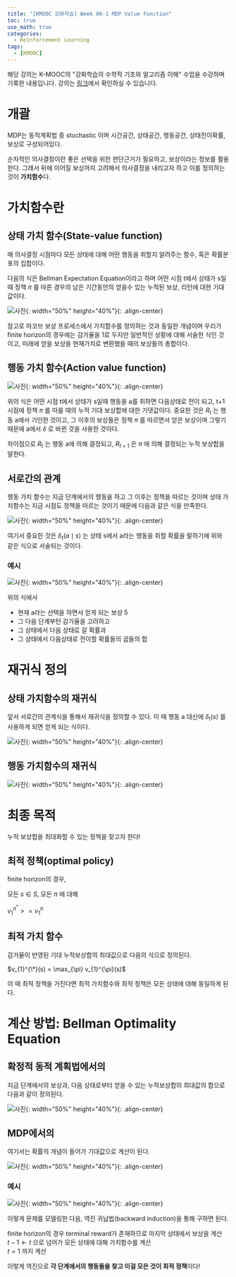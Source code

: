 ```yaml
---
title: "[KMOOC 강화학습] Week 06-1 MDP Value Function"
toc: true
use_math: true
categories:
  - Reinforcement Learning
tags:
  - [KMOOC]
---
```


해당 강의는 K-MOOC의 "강화학습의 수학적 기초와 알고리즘 이해" 수업을 수강하며 기록한 내용입니다. 강의는 [링크](http://www.kmooc.kr/courses/course-v1:KoreaUnivK+ku_ai_002+2020_A44/course/)에서 확인하실 수 있습니다.


# 개괄

MDP는 동적계획법 중 stochastic 이며 시간공간, 상태공간, 행동공간, 상태전이확률, 보상로 구성되어있다.

순차적인 의사결정이란 좋은 선택을 위한 판단근거가 필요하고, 보상이라는 정보를 활용한다. 그래서 뒤에 이어질 보상까지 고려해서 의사결정을 내리고자 하고 이를 정의하는 것이 **가치함수**다.

# 가치함수란

## 상태 가치 함수(State-value function)

매 의사결정 시점마다 모든 상태에 대해 어떤 행동을 취할지 알려주는 함수, 혹은 확률분포의 집합이다.

다음의 식은 Bellman Expectation Equation이라고 하며 어떤 시점 t에서 상태가 s일때 정책 $\pi$ 를 따른 경우의 남은 기간동안의 얻을수 있는 누적된 보상, 리턴에 대한 기대값이다.

![사진](/assets/images/RL/w06-01-01.PNG){: width="50%" height="40%"}{: .align-center}

참고로 마코브 보상 프로세스에서 가치함수를 정의하는 것과 동일한 개념이며 우리가 finite horizon의 경우에는 감가율을 1로 두지만 일반적인 상황에 대해 서술한 식인 것이고, 미래에 얻을 보상을 현재가치로 변환했을 때의 보상들의 총합이다.


## 행동 가치 함수(Action value function)

![사진](/assets/images/RL/w06-01-02.PNG){: width="50%" height="40%"}{: .align-center}

위의 식은 어떤 시점 t에서 상태가 s일때 행동을 a를 취하면 다음상태로 전이 되고, t+1시점에 정책 $\pi$ 를 따를 때의 누적 기대 보상합에 대한 기댓값이다. 중요한 것은 $R_{t}$ 는 행동 a에서 기인한 것이고, 그 이후의 보상들은 정책 $\pi$ 를 따르면서 얻은 보상이며 그렇기 때문에 a에서 $\delta$ 로 바뀐 것을 사용한 것이다.

차이점으로 $R_{t}$ 는 행동 a에 의해 결정되고, $R_{t+1}$ 은 $\pi$ 에 의해 결정되는 누적 보상합을 말한다.


## 서로간의 관계

행동 가치 함수는 지금 단계에서의 행동을 하고 그 이후는 정책을 따르는 것이며 상태 가치함수는 지금 시점도 정책을 따르는 것이기 때문에 다음과 같은 식을 만족한다.

![사진](/assets/images/RL/w06-01-03.PNG){: width="50%" height="40%"}{: .align-center}

여기서 중요한 것은 $\delta_{t} (a\mid s)$ 는 상태 s에서 a라는 행동을 취할 확률을 말하기에 위와 같은 식으로 서술되는 것이다.

### 예시 

![사진](/assets/images/RL/w06-01-04.PNG){: width="50%" height="40%"}{: .align-center}

위의 식에서
- 현재 a라는 선택을 하면서 얻게 되는 보상 5
- 그 다음 단계부턴 감가율을 고려하고
- 그 상태에서 다음 상태로 갈 확률과
- 그 상태에서 다음상태로 전이할 확률들의 곱들의 합

# 재귀식 정의

## 상태 가치함수의 재귀식

앞서 서로간의 관계식을 통해서 재귀식을 정의할 수 있다. 이 때 행동 a 대신에 $\delta_{t}(s)$ 를 사용하게 되면 얻게 되는 식이다.

![사진](/assets/images/RL/w06-01-05.PNG){: width="50%" height="40%"}{: .align-center}


## 행동 가치함수의 재귀식

![사진](/assets/images/RL/w06-01-06.PNG){: width="50%" height="40%"}{: .align-center}

# 최종 목적

누적 보상합을 최대화할 수 있는 정책을 찾고자 한다!

## 최적 정책(optimal policy)

finite horizon의 경우, 

모든 $s\in S$, 모든 $\pi$ 에 대해

$v_{1}^{\pi^{*}} >= v_{1}^{\pi}$

## 최적 가치 함수

감가율이 반영된 기대 누적보상합의 최대값으로 다음의 식으로 정의된다.

$v_{1}^{\*}(s) = \max_{\pi} v_{1}^{\pi}(s)$

이 때 최적 정책을 가진다면 최적 가치함수와 최적 정책은 모든 상태에 대해 동일하게 된다.

# 계산 방법: Bellman Optimality Equation

## 확정적 동적 계획법에서의 

지금 단계에서의 보상과, 다음 상태로부터 얻을 수 있는 누적보상합의 최대값의 합으로 다음과 같이 정의된다.

![사진](/assets/images/RL/w06-01-07.PNG){: width="50%" height="40%"}{: .align-center}

## MDP에서의

여기서는 확률의 개념이 들어가 기대값으로 계산이 된다.

![사진](/assets/images/RL/w06-01-08.PNG){: width="50%" height="40%"}{: .align-center}

### 예시

![사진](/assets/images/RL/w06-01-09.PNG){: width="50%" height="40%"}{: .align-center}


이렇게 문제를 모델링한 다음, 역진 귀납법(backward induction)을 통해 구하면 된다.

finite horizon의 경우 terminal reward가 존재하므로 마지막 상태에서 보상을 계산<br>
$t-1\gets t$ 으로 넘어가 모든 상태에 대해 가치함수를 계산<br>
$t=1$ 까지 계산 

이렇게 역진으로 **각 단계에서의 행동들을 찾고 이걸 모은 것이 최적 정책**이다!